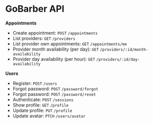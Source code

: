 # GoBarber API
**Appointments**
- Create appointment: `POST` `/appointments`
- List providers: `GET` `/providers`
- List provider own appointments: `GET` `/appointments/me`
- Provider month availability (per day): `GET` `/providers/:id/month-availability`
- Provider day availability (per hour): `GET` `/providers/:id/day-availability`

**Users**
- Register: `POST` `/users`
- Forgot password: `POST` `/password/forgot`
- Forgot password: `POST` `/password/reset`
- Authenticate: `POST` `/sessions`
- Show profile: `GET` `/profile`
- Update profile: `PUT` `/profile`
- Update avatar: `PTCH` `/users/avatar`
